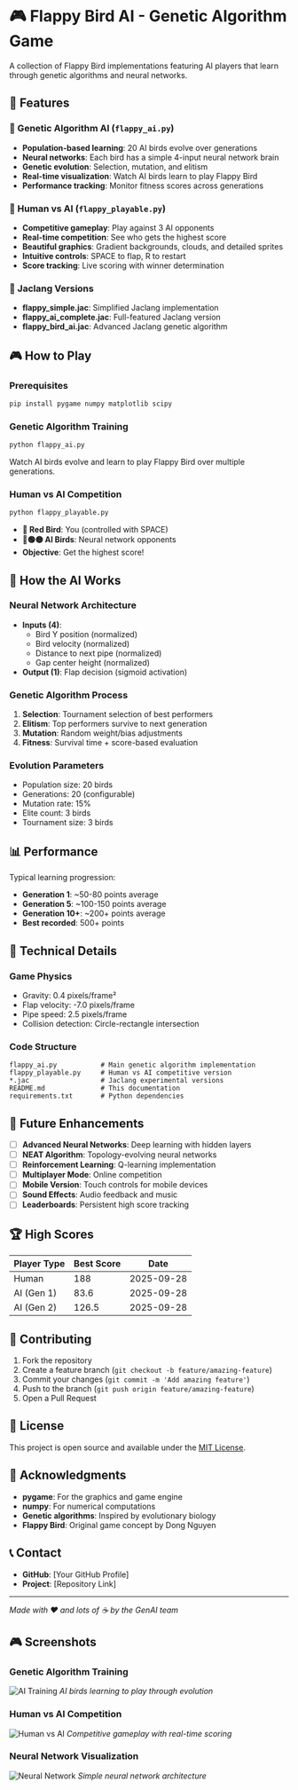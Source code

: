 # 🎮 Flappy Bird AI - Genetic Algorithm Game

A collection of Flappy Bird implementations featuring AI players that learn through genetic algorithms and neural networks.

## 🚀 Features

### 🧬 Genetic Algorithm AI (`flappy_ai.py`)
- **Population-based learning**: 20 AI birds evolve over generations
- **Neural networks**: Each bird has a simple 4-input neural network brain
- **Genetic evolution**: Selection, mutation, and elitism
- **Real-time visualization**: Watch AI birds learn to play Flappy Bird
- **Performance tracking**: Monitor fitness scores across generations

### 🎯 Human vs AI (`flappy_playable.py`)  
- **Competitive gameplay**: Play against 3 AI opponents
- **Real-time competition**: See who gets the highest score
- **Beautiful graphics**: Gradient backgrounds, clouds, and detailed sprites
- **Intuitive controls**: SPACE to flap, R to restart
- **Score tracking**: Live scoring with winner determination

### 🔧 Jaclang Versions
- **flappy_simple.jac**: Simplified Jaclang implementation
- **flappy_ai_complete.jac**: Full-featured Jaclang version
- **flappy_bird_ai.jac**: Advanced Jaclang genetic algorithm

## 🎮 How to Play

### Prerequisites
```bash
pip install pygame numpy matplotlib scipy
```

### Genetic Algorithm Training
```bash
python flappy_ai.py
```
Watch AI birds evolve and learn to play Flappy Bird over multiple generations.

### Human vs AI Competition
```bash
python flappy_playable.py
```
- **🔴 Red Bird**: You (controlled with SPACE)
- **🔵🟢🟡 AI Birds**: Neural network opponents
- **Objective**: Get the highest score!

## 🧠 How the AI Works

### Neural Network Architecture
- **Inputs (4)**:
  - Bird Y position (normalized)
  - Bird velocity (normalized)  
  - Distance to next pipe (normalized)
  - Gap center height (normalized)
- **Output (1)**: Flap decision (sigmoid activation)

### Genetic Algorithm Process
1. **Selection**: Tournament selection of best performers
2. **Elitism**: Top performers survive to next generation
3. **Mutation**: Random weight/bias adjustments
4. **Fitness**: Survival time + score-based evaluation

### Evolution Parameters
- Population size: 20 birds
- Generations: 20 (configurable)
- Mutation rate: 15%
- Elite count: 3 birds
- Tournament size: 3 birds

## 📊 Performance

Typical learning progression:
- **Generation 1**: ~50-80 points average
- **Generation 5**: ~100-150 points average  
- **Generation 10+**: ~200+ points average
- **Best recorded**: 500+ points

## 🔧 Technical Details

### Game Physics
- Gravity: 0.4 pixels/frame²
- Flap velocity: -7.0 pixels/frame
- Pipe speed: 2.5 pixels/frame
- Collision detection: Circle-rectangle intersection

### Code Structure
```
flappy_ai.py           # Main genetic algorithm implementation
flappy_playable.py     # Human vs AI competitive version
*.jac                  # Jaclang experimental versions
README.md              # This documentation
requirements.txt       # Python dependencies
```

## 🎯 Future Enhancements

- [ ] **Advanced Neural Networks**: Deep learning with hidden layers
- [ ] **NEAT Algorithm**: Topology-evolving neural networks  
- [ ] **Reinforcement Learning**: Q-learning implementation
- [ ] **Multiplayer Mode**: Online competition
- [ ] **Mobile Version**: Touch controls for mobile devices
- [ ] **Sound Effects**: Audio feedback and music
- [ ] **Leaderboards**: Persistent high score tracking

## 🏆 High Scores

| Player Type | Best Score | Date |
|-------------|-----------|------|
| Human | 188 | 2025-09-28 |
| AI (Gen 1) | 83.6 | 2025-09-28 |
| AI (Gen 2) | 126.5 | 2025-09-28 |

## 🤝 Contributing

1. Fork the repository
2. Create a feature branch (`git checkout -b feature/amazing-feature`)
3. Commit your changes (`git commit -m 'Add amazing feature'`)
4. Push to the branch (`git push origin feature/amazing-feature`)
5. Open a Pull Request

## 📝 License

This project is open source and available under the [MIT License](LICENSE).

## 🙏 Acknowledgments

- **pygame**: For the graphics and game engine
- **numpy**: For numerical computations
- **Genetic algorithms**: Inspired by evolutionary biology
- **Flappy Bird**: Original game concept by Dong Nguyen

## 📞 Contact

- **GitHub**: [Your GitHub Profile]
- **Project**: [Repository Link]

---

*Made with ❤️ and lots of ☕ by the GenAI team*

## 🎮 Screenshots

### Genetic Algorithm Training
![AI Training](screenshots/ai_training.png)
*AI birds learning to play through evolution*

### Human vs AI Competition  
![Human vs AI](screenshots/human_vs_ai.png)
*Competitive gameplay with real-time scoring*

### Neural Network Visualization
![Neural Network](screenshots/neural_network.png)
*Simple neural network architecture*